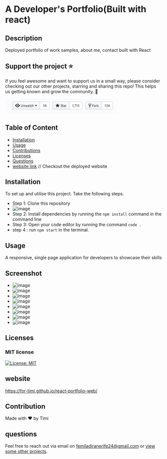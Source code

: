 # A Developer's Portfolio(Built with react)

## Description
Deployed portfolio of work samples, about me, contact built with React

## Support the project ⭐
If you feel awesome and want to support us in a small way, please consider checking out our other projects, starring and sharing this repo! This helps us getting known and grow the community. 🙏
 
![image](https://raw.githubusercontent.com/lusaxweb/vuesax/master/public/github-vuesax-star.gif)

    
## Table of Content
- [Installation](#installation)
- [Usage](#usage)
- [Contributions](#contribution)
- [Licenses](#licenses)
- [Questions](#questions)
- [website link](https://for-timi.github.io/react-portfolio-web/) // Checkout the deployed website 
    
        
## Installation
To set up and utilise this project. Take the following steps.

- Step 1: Clone this repository
- ![image](https://user-images.githubusercontent.com/104241247/209482930-7be4f3e2-c9eb-41e3-a6de-651cdf77d8a2.png)
- Step 2: Install dependencies by running the ``` npm install ``` command in the command line
- Step 3: Open your code editor by running the command ``` code . ```
- step 4 : run ``` npm start ``` in the terminal.

    
## Usage
A responsive, single page application for developers to showcase their skills


## Screenshot
- ![image](https://user-images.githubusercontent.com/104241247/209482825-d7faee08-cc82-4570-bed7-4bb0decf20e7.png)
- ![image](https://user-images.githubusercontent.com/104241247/209482830-6c82850c-d49d-4197-9ec1-3f9b76a728f7.png)
- ![image](https://user-images.githubusercontent.com/104241247/209482835-ac205640-914a-46f4-a17a-28f926925555.png)
- ![image](https://user-images.githubusercontent.com/104241247/209482840-22a66001-d6e5-440c-9581-c432a36815cb.png)
- ![image](https://user-images.githubusercontent.com/104241247/209482843-3159120a-aee1-44aa-aa64-20151b526de9.png)
- ![image](https://user-images.githubusercontent.com/104241247/209482846-058e0c1b-cc2f-4c77-bebf-4b1c4994bff1.png)
- ![image](https://user-images.githubusercontent.com/104241247/209482853-f029c4ae-e7f5-448a-a590-8046632f5ab3.png)
- ![image](https://user-images.githubusercontent.com/104241247/209482862-c68c6184-7b2e-4282-b557-fe3cc6b9c810.png)




## Licenses
### MIT license
[![License: MIT](https://img.shields.io/badge/License-MIT-yellow.svg)](https://opensource.org/licenses/MIT)


## website
https://for-timi.github.io/react-portfolio-web/

## Contribution
Made with ❤️ by Timi

## questions
Feel free to reach out via email on [femiladiranerife24@gmail.com](mailto:femiladiranerife24@gmail.com) or [view some other projects](https://github.com/FOR-TIMI/).
